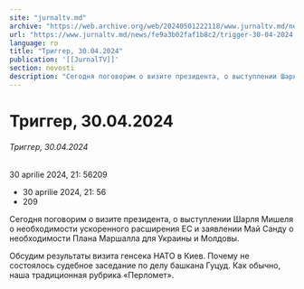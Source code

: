 ```yaml
---
site: "jurnaltv.md"
archive: "https://web.archive.org/web/20240501222118/www.jurnaltv.md/news/fe9a3b02faf1b8c2/trigger-30-04-2024.html"
url: "https://www.jurnaltv.md/news/fe9a3b02faf1b8c2/trigger-30-04-2024.html"
language: ro
title: "Триггер, 30.04.2024"
publication: '[[JurnalTV]]'
section: novosti
description: "Сегодня поговорим о визите президента, о выступлении Шарля Мишеля о необходимости ускоренного расширения ЕС и заявлении Май Санду о необходимости Плана Маршалла для Украины и Молдовы."
---
```


# Триггер, 30.04.2024

###### Триггер, 30.04.2024

30 aprilie 2024, 21: 56209

- 30 aprilie 2024, 21: 56
- 209

Сегодня поговорим о визите президента, о выступлении Шарля Мишеля о необходимости ускоренного расширения ЕС и заявлении Май Санду о необходимости Плана Маршалла для Украины и Молдовы.

Обсудим результаты визита генсека НАТО в Киев. Почему не состоялось судебное заседание по делу башкана Гуцуд.
Как обычно, наша традиционная рубрика «Перломет».